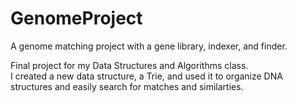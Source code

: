 # GenomeProject
A genome matching project with a gene library, indexer, and finder.

Final project for my Data Structures and Algorithms class.  
I created a new data structure, a Trie, and used it to organize DNA structures and easily search for matches and similarties.
